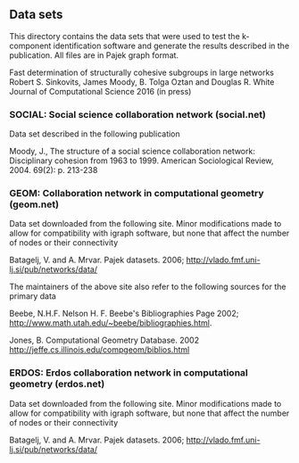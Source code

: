 ## Data sets

This directory contains the data sets that were used to test the
k-component identification software and generate the results described
in the publication. All files are in Pajek graph format.

Fast determination of structurally cohesive subgroups in large networks
Robert S. Sinkovits, James Moody, B. Tolga Oztan and Douglas R. White
Journal of Computational Science 2016 (in press)

### SOCIAL: Social science collaboration network (social.net)

Data set described in the following publication

Moody, J., The structure of a social science collaboration network:
Disciplinary cohesion from 1963 to 1999. American Sociological Review,
2004. 69(2): p. 213-238

### GEOM: Collaboration network in computational geometry (geom.net)

Data set downloaded from the following site. Minor modifications made
to allow for compatibility with igraph software, but none that affect
the number of nodes or their connectivity

Batagelj, V. and A. Mrvar. Pajek datasets. 2006;
http://vlado.fmf.uni-lj.si/pub/networks/data/

The maintainers of the above site also refer to the following sources
for the primary data

Beebe, N.H.F. Nelson H. F. Beebe's Bibliographies Page 2002;
http://www.math.utah.edu/~beebe/bibliographies.html.

Jones, B. Computational Geometry Database. 2002
http://jeffe.cs.illinois.edu/compgeom/biblios.html

### ERDOS: Erdos collaboration network in computational geometry (erdos.net)

Data set downloaded from the following site. Minor modifications made
to allow for compatibility with igraph software, but none that affect
the number of nodes or their connectivity

Batagelj, V. and A. Mrvar. Pajek datasets. 2006;
http://vlado.fmf.uni-lj.si/pub/networks/data/
